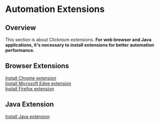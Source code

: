 # Automation Extensions

## Overview
This section is about Clicknium extensions. 
**For web browser and Java applications, it's necessary to install extensions for better automation performance.**

## Browser Extensions

[Install Chrome extension](./chromeextension.md)  
[Install Microsoft Edge extension](./edgeextension.md)  
[Install Firefox extension](./firefoxextension.md)  


## Java Extension

[Install Java extension](./javaextension.md)  